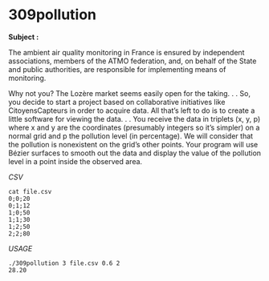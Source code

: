 # 309pollution

**Subject :**

The ambient air quality monitoring in France is ensured by independent associations, members of the
ATMO federation, and, on behalf of the State and public authorities, are responsible for implementing means of monitoring.

Why not you? The Lozère market seems easily open for the taking. . .
So, you decide to start a project based on collaborative initiatives like CitoyensCapteurs in order to acquire data.
All that’s left to do is to create a little software for viewing the data. . .
You receive the data in triplets (x, y, p) where x and y are the coordinates (presumably integers so it’s simpler) on a normal grid and p the pollution level (in percentage).
We will consider that the pollution is nonexistent on the grid’s other points.
Your program will use Bézier surfaces to smooth out the data and display the value of the pollution level in a point inside the observed area.

*CSV*

```
cat file.csv
0;0;20
0;1;12
1;0;50
1;1;30
1;2;50
2;2;80
```

*USAGE*

```
./309pollution 3 file.csv 0.6 2
28.20
```
